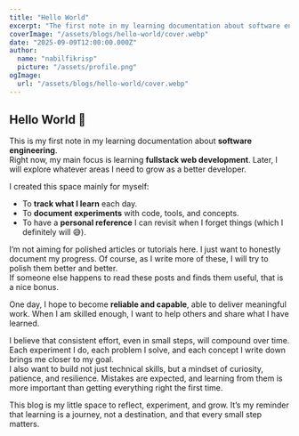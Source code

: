 ```yaml
---
title: "Hello World"
excerpt: "The first note in my learning documentation about software engineering."
coverImage: "/assets/blogs/hello-world/cover.webp"
date: "2025-09-09T12:00:00.000Z"
author:
  name: "nabilfikrisp"
  picture: "/assets/profile.png"
ogImage:
  url: "/assets/blogs/hello-world/cover.webp"
---
```


## Hello World 👋

This is my first note in my learning documentation about **software engineering**.  
Right now, my main focus is learning **fullstack web development**. Later, I will explore whatever areas I need to grow as a better developer.

I created this space mainly for myself:

- To **track what I learn** each day.
- To **document experiments** with code, tools, and concepts.
- To have a **personal reference** I can revisit when I forget things (which I definitely will 😅).

I’m not aiming for polished articles or tutorials here. I just want to honestly document my progress. Of course, as I write more of these, I will try to polish them better and better.  
If someone else happens to read these posts and finds them useful, that is a nice bonus.

One day, I hope to become **reliable and capable**, able to deliver meaningful work. When I am skilled enough, I want to help others and share what I have learned.

I believe that consistent effort, even in small steps, will compound over time. Each experiment I do, each problem I solve, and each concept I write down brings me closer to my goal.  
I also want to build not just technical skills, but a mindset of curiosity, patience, and resilience. Mistakes are expected, and learning from them is more important than getting everything right the first time.

This blog is my little space to reflect, experiment, and grow. It’s my reminder that learning is a journey, not a destination, and that every small step matters.
